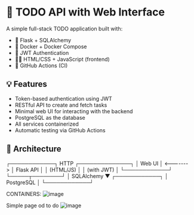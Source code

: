 # 📝 TODO API with Web Interface

A simple full-stack TODO application built with:

- 🐍 Flask + SQLAlchemy
- 🐳 Docker + Docker Compose
- 🔐 JWT Authentication
- 🧑‍💻 HTML/CSS + JavaScript (frontend)
- 🔄 GitHub Actions (CI)

## 💡 Features

- Token-based authentication using JWT
- RESTful API to create and fetch tasks
- Minimal web UI for interacting with the backend
- PostgreSQL as the database
- All services containerized
- Automatic testing via GitHub Actions

## 🧱 Architecture

┌────────────┐ HTTP ┌──────────────┐
│ Web UI │ <-------> │ Flask API │
│ (HTML/JS) │ │ (with JWT) │
└────────────┘ └─────┬────────┘
│ SQLAlchemy
▼
┌────────────┐
│ PostgreSQL │
└────────────┘


CONTAINERS:
![image](https://github.com/user-attachments/assets/e8f32cf8-bc52-4da0-a7af-c21dab200d22)

Simple page od to do
![image](https://github.com/user-attachments/assets/2a1a0f07-eb2e-427c-a014-74957f4cf00d)

